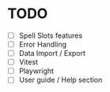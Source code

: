 # TODO

- [ ] Spell Slots features
- [ ] Error Handling
- [ ] Data Import / Export
- [ ] Vitest
- [ ] Playwright
- [ ] User guide / Help section
